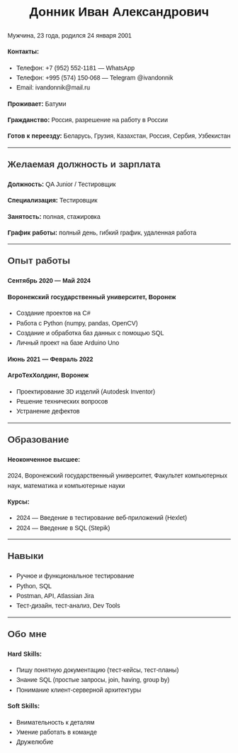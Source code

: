 


<!DOCTYPE html>
<html lang="ru">
<head>
  <meta charset="UTF-8">
  <meta name="viewport" content="width=device-width, initial-scale=1.0">
  <title>Резюме Донник Иван</title>
  <style>
    body {
      font-family: Arial, sans-serif;
      line-height: 1.6;
      margin: 20px;
    }
    h1 {
      text-align: center;
    }
    h2 {
      margin-top: 20px;
      color: #333;
    }
    ul {
      padding-left: 20px;
    }
  </style>
</head>
<body>
  <h1>Донник Иван Александрович</h1>
  <p>Мужчина, 23 года, родился 24 января 2001</p>
  <p><strong>Контакты:</strong></p>
  <ul>
    <li>Телефон: +7 (952) 552-1181 — WhatsApp</li>
    <li>Телефон: +995 (574) 150-068 — Telegram @ivandonnik</li>
    <li>Email: ivandonnik@mail.ru</li>
  </ul>
  <p><strong>Проживает:</strong> Батуми</p>
  <p><strong>Гражданство:</strong> Россия, разрешение на работу в России</p>
  <p><strong>Готов к переезду:</strong> Беларусь, Грузия, Казахстан, Россия, Сербия, Узбекистан</p>
  <hr>
  <h2>Желаемая должность и зарплата</h2>
  <p><strong>Должность:</strong> QA Junior / Тестировщик</p>
  <p><strong>Специализация:</strong> Тестировщик</p>
  <p><strong>Занятость:</strong> полная, стажировка</p>
  <p><strong>График работы:</strong> полный день, гибкий график, удаленная работа</p>
  <hr>
  <h2>Опыт работы</h2>
  <p><strong>Сентябрь 2020 — Май 2024</strong></p>
  <p><strong>Воронежский государственный университет, Воронеж</strong></p>
  <ul>
    <li>Создание проектов на C#</li>
    <li>Работа с Python (numpy, pandas, OpenCV)</li>
    <li>Создание и обработка баз данных с помощью SQL</li>
    <li>Личный проект на базе Arduino Uno</li>
  </ul>
  <p><strong>Июнь 2021 — Февраль 2022</strong></p>
  <p><strong>АгроТехХолдинг, Воронеж</strong></p>
  <ul>
    <li>Проектирование 3D изделий (Autodesk Inventor)</li>
    <li>Решение технических вопросов</li>
    <li>Устранение дефектов</li>
  </ul>
  <hr>
  <h2>Образование</h2>
  <p><strong>Неоконченное высшее:</strong></p>
  <p>2024, Воронежский государственный университет, Факультет компьютерных наук, математика и компьютерные науки</p>
  <p><strong>Курсы:</strong></p>
  <ul>
    <li>2024 — Введение в тестирование веб-приложений (Hexlet)</li>
    <li>2024 — Введение в SQL (Stepik)</li>
  </ul>
  <hr>
  <h2>Навыки</h2>
  <ul>
    <li>Ручное и функциональное тестирование</li>
    <li>Python, SQL</li>
    <li>Postman, API, Atlassian Jira</li>
    <li>Тест-дизайн, тест-анализ, Dev Tools</li>
  </ul>
  <hr>
  <h2>Обо мне</h2>
  <p><strong>Hard Skills:</strong></p>
  <ul>
    <li>Пишу понятную документацию (тест-кейсы, тест-планы)</li>
    <li>Знание SQL (простые запросы, join, having, group by)</li>
    <li>Понимание клиент-серверной архитектуры</li>
  </ul>
  <p><strong>Soft Skills:</strong></p>
  <ul>
    <li>Внимательность к деталям</li>
    <li>Умение работать в команде</li>
    <li>Дружелюбие</li>
  </ul>
</body>
</html>

